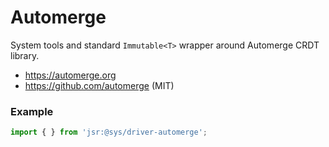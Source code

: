 # Automerge
System tools and standard `Immutable<T>` wrapper around Automerge CRDT library.

- https://automerge.org
- https://github.com/automerge (MIT)

### Example
```ts
import { } from 'jsr:@sys/driver-automerge';
```
